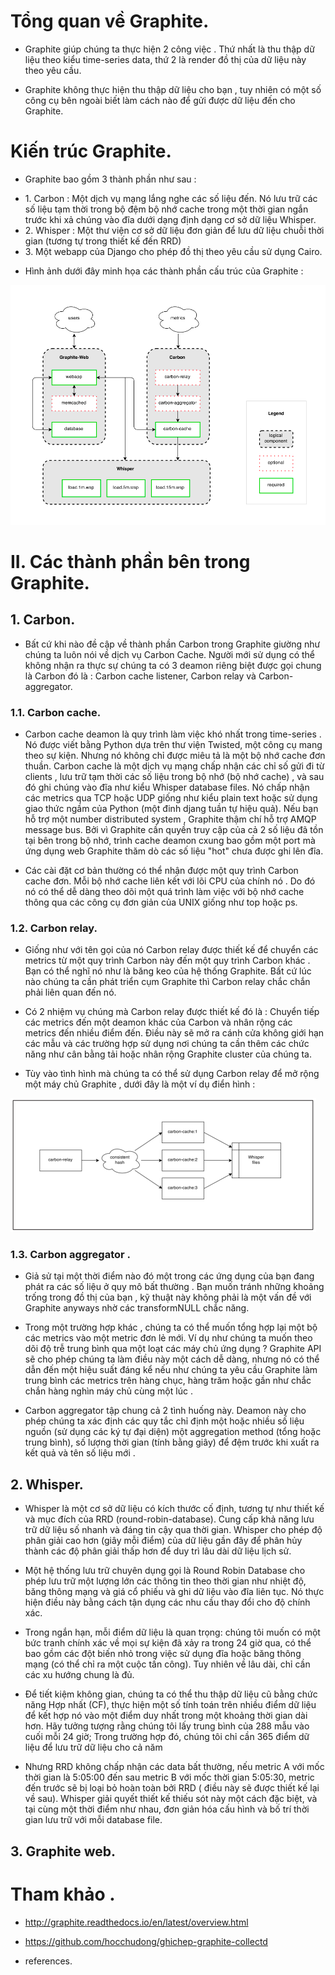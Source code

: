 # Tổng quan về Graphite.

-  Graphite giúp chúng ta thực hiện 2 công việc . Thứ nhất là thu thập dữ liệu theo kiểu time-series data, thứ 2 là render đồ thị 
của dữ liệu này theo yêu cầu.

- Graphite không thực hiện thu thập dữ liệu cho bạn , tuy nhiên có một số công cụ bên ngoài biết làm cách nào để gửi được dữ liệu 
đến cho Graphite.

# Kiến trúc Graphite.

- Graphite bao gồm 3 thành phần như sau :
 <ul>
    <li>1. Carbon : Một dịch vụ mạng lắng nghe các số liệu đến. Nó lưu trữ các số liệu tạm thời trong bộ đệm bộ nhớ cache trong một thời gian ngắn trước khi xả chúng vào đĩa dưới dạng định dạng cơ sở dữ liệu Whisper.</li>
    <li>2. Whisper : Một thư viện cơ sở dữ liệu đơn giản để lưu dữ liệu chuỗi thời gian (tương tự trong thiết kế đến RRD)</li>
    <li>3. Một webapp của Django cho phép đồ thị theo yêu cầu sử dụng Cairo.</li>
 </ul>

- Hình ảnh dưới đây minh họa các thành phần cấu trúc của Graphite :

![Graphite-architect](/images/graphite-architecture.png)

# II. Các thành phần bên trong Graphite.

## 1. Carbon.

- Bất cứ khi nào đề cập  về thành phần Carbon trong Graphite giường như chúng ta luôn nói về dịch vụ Carbon Cache. Người mới sử dụng có thể không nhận ra thực sự chúng ta có 3 deamon riêng biệt được gọi chung là Carbon 
đó là : Carbon cache listener, Carbon relay và Carbon-aggregator. 

### 1.1. Carbon cache.

- Carbon cache deamon là quy trình làm việc khó nhất trong time-series . Nó được viết bằng Python dựa trên thư viện Twisted, một công cụ mang theo sự kiện. Nhưng nó không chỉ được miêu tả là một bộ nhớ cache đơn thuần. Carbon cache 
là một dịch vụ mạng chấp nhận các chỉ số gửi đi từ clients , lưu trữ tạm thời các số liệu trong bộ nhớ (bộ nhớ cache) , và sau đó ghi chúng vào đĩa như kiểu Whisper database files. Nó chấp nhận các metrics qua TCP hoặc UDP giống như kiểu plain text hoặc 
sử dụng giao thức ngầm của Python (một đinh djang tuần tự hiệu quả). Nếu bạn hỗ trợ một number distributed system , Graphite thậm chí hỗ trợ AMQP message bus. Bởi vì Graphite cần quyền truy cập của cả 2 số liệu đã tồn tại bên trong bộ nhớ, trình cache deamon cxung bao gồm một port 
mà ứng dụng web Graphite thăm dò các số liệu "hot" chưa được ghi lên đĩa.

- Các cài đặt cơ bản thường có thể nhận được một quy trình Carbon cache đơn. Mỗi bộ nhớ cache liên kết với lõi CPU của chính nó . Do đó nó có thể dễ dàng theo dõi một quá trình làm việc với bộ nhớ cache thông qua các công cụ đơn giản của UNIX giống như top hoặc ps.

### 1.2. Carbon relay.

- Giống như với tên gọi của nó Carbon relay được thiết kế để chuyển các metrics từ một quy trình Carbon này đến một quy trình Carbon khác . Bạn có thể nghĩ nó như là băng keo của hệ thống Graphite. Bất cứ lúc nào chúng ta cần phát triển cụm Graphite thì Carbon relay chắc chắn phải liên quan đến nó.

- Có 2 nhiệm vụ chúng mà Carbon relay được thiết kế đó là : Chuyển tiếp các metrics đến một deamon khác của Carbon và nhân rộng các metrics đến nhiều điểm đến. Điều này sẽ mở ra cánh cửa không giới hạn các mẫu và các trường hợp sử dụng nơi chúng ta cần thêm các chức năng như cân bằng tải 
hoặc nhân rộng Graphite cluster của chúng ta.

- Tùy vào tình hình mà chúng ta có thể sử dụng Carbon relay để mở rộng một máy chủ Graphite , dưới đây là một ví dụ điển hình :

![Carbon-relay](/images/Carbon-relay.png)

### 1.3. Carbon aggregator .

- Giả sử tại một thời điểm nào đó một trong các ứng dụng của bạn đang phát ra các số liệu ở quy mô bất thường . Bạn muốn tránh những khoảng trống trong đồ thị của bạn , kỹ thuật này không phải là một vấn đề với Graphite anyways nhờ các transformNULL chắc năng.

- Trong một trường hợp khác , chúng ta có thể muốn tổng hợp lại một bộ các metrics vào một metric đơn lẻ mới. Ví dụ như chúng ta muốn theo dõi độ trễ trung bình qua một loạt các máy chủ ứng dụng ? Graphite API sẽ cho phép chúng ta làm điều này một cách dễ dàng, nhưng nó có 
thể dẫn đến một hiệu suất đáng kể nếu như chúng ta yêu cầu Graphite làm trung bình các metrics trên hàng chục, hàng trăm hoặc gần như chắc chắn hàng nghìn máy chủ cùng một lúc .

- Carbon aggregator tập chung cả 2 tình huống này. Deamon này cho phép chúng ta xác định các quy tắc chỉ định một hoặc nhiều số liệu nguồn (sử dụng các ký tự đại diện) một aggregation method (tổng hoặc trung bình), 
số lượng thời gian (tính bằng giây) để đệm trước khi xuất ra kết quả và tên số liệu mới .

## 2. Whisper.

- Whisper là một cơ sở dữ liệu có kích thước cố định, tương tự như thiết kế và mục đích của RRD (round-robin-database). Cung cấp khả năng lưu trữ dữ liệu số nhanh và đáng tin cậy qua thời gian. Whisper cho phép độ phân giải cao hơn (giây mỗi điểm) của dữ liệu gần đây để phân hủy thành các độ phân giải thấp hơn để duy trì lâu dài dữ liệu lịch sử.

- Một hệ thống lưu trữ chuyên dụng gọi là Round Robin Database cho phép lưu trữ một lượng lớn các thông tin theo thời gian như nhiệt độ, băng thông mạng và giá cổ phiếu và ghi dữ liệu vào đĩa liên tục. Nó thực hiện điều này bằng cách tận dụng các nhu cầu thay đổi cho độ chính xác.

- Trong ngắn hạn, mỗi điểm dữ liệu là quan trọng: chúng tôi muốn có một bức tranh chính xác về mọi sự kiện đã xảy ra trong 24 giờ qua, có thể bao gồm các đột biến nhỏ trong việc sử dụng đĩa hoặc băng thông mạng (có thể chỉ ra một cuộc tấn công). Tuy nhiên về lâu dài, chỉ cần các xu hướng chung là đủ.

- Để tiết kiệm không gian, chúng ta có thể thu thập dữ liệu cũ bằng chức năng Hợp nhất (CF), thực hiện một số tính toán trên nhiều điểm dữ liệu để kết hợp nó vào một điểm duy nhất trong một khoảng thời gian dài hơn. Hãy tưởng tượng rằng chúng tôi lấy trung bình của 288 mẫu vào cuối mỗi 24 giờ; Trong trường hợp đó, chúng tôi chỉ cần 365 điểm dữ liệu để lưu trữ dữ liệu cho cả năm

- Nhưng RRD không chấp nhận các data bất thường, nếu metric A với mốc thời gian là 5:05:00 đến sau metric B với mốc thời gian 5:05:30, metric đến trước sẽ bị loại bỏ hoàn toàn bởi RRD ( điều này sẽ được thiết kế lại về sau). Whisper giải quyết thiết kế thiếu sót này một cách đặc biệt, và tại cùng một thời điểm như nhau, đơn giản hóa cấu hình và bố trí thời gian lưu trữ với mỗi database file.

## 3. Graphite web.

# Tham khảo .

- http://graphite.readthedocs.io/en/latest/overview.html

- https://github.com/hocchudong/ghichep-graphite-collectd

- references.